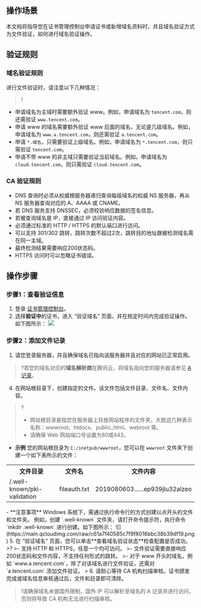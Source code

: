
## 操作场景
本文档将指导您在证书管理控制台申请证书或新增域名资料时，并且域名验证方式为文件验证，如何进行域名验证操作。

## 验证规则
### 域名验证规则
进行文件验证时，请注意以下几种情况：
>!
- 申请域名为主域时需要额外验证 www。例如，申请域名为 `tencent.com`，则还需验证 `www.tencent.com`。
- 申请 www 的域名需要额外验证 www 后面的域名，无论是几级域名。例如，申请域名为 `www.a.tencent.com`，则还需验证 `a.tencent.com`。
- 申请 `*.域名`，只需要验证上级域名。例如，申请域名为 `*.tencent.com`，则只需验证 `tencent.com`。
- 申请不带 www 的非主域只需要验证当前域名。例如，申请域名为 `cloud.tencent.com`，则只需验证 `cloud.tencent.com`。

### CA 验证规则
- DNS 查询时必须从权威根服务器递归查询每级域名的权威 NS 服务器，再从 NS 服务器查询对应的 A、AAAA 或 CNAME。
- 若 DNS 服务支持 DNSSEC，必须校验响应数据的签名信息。
- 若被查询域名是 IP，直接通过 IP 访问验证内容。
- 必须通过标准的 HTTP / HTTPS 的默认端口进行访问。
- 可以支持 301/302 跳转，跳转次数不超过2次，跳转目的地址跟被检测域名需在同一主域。
- 最终检测结果需要响应200状态码。
- HTTPS 访问时可以忽略证书错误。

## 操作步骤

### 步骤1：查看验证信息
1. 登录 [证书管理控制台](https://console.cloud.tencent.com/certoverview)。
2. 选择**验证中**的证书，进入 “验证域名” 页面，并在规定时间内完成验证操作。如下图所示：
![](https://main.qcloudimg.com/raw/87792ad4441ba0f875888312b1b4d5c3.png)

### 步骤2：添加文件记录
1. 请您登录服务器，并且确保域名已指向该服务器并且对应的网站已正常启用。
>?若您的域名对应的**域名解析商**在腾讯云，将域名指向您的服务器请参见 [A 记录](https://cloud.tencent.com/document/product/302/3449)。
>
4. 在网站根目录下，创建指定的文件。该文件包括文件目录、文件名、文件内容。
 >?
 >- 网站根目录是指您在服务器上存放网站程序的文件夹，大致这几种表示名称：wwwroot、htdocs、public_html、webroot 等。
 >- 请确保 Web 网站端口号设置为80或443。
 >
 - **示例**
您的网站根目录为 `C:/inetpub/wwwroot`，您可以在 `wwwroot` 文件夹下创建一个如下表所示的文件：
<table>
<tr><th>文件目录</th><th>文件名</th><th>文件内容</th></tr>
<tr><td>/.well-known/pki-validation</td><td>fileauth.txt</td><td>2019080603......ep939jlu32alzeo</td></tr>
</table>
 - **注意事项**
 Windows 系统下，需通过执行命令行的方式创建以点开头的文件和文件夹。
 例如，创建 `.well-known` 文件夹，请打开命令提示符，执行命令 `mkdir .well-known` 进行创建。如下图所示：
 ![](https://main.qcloudimg.com/raw/c61a7f40585c7f9f8016bbc38b39df19.png)
5. 在 “验证域名” 页面，您可以单击**查看域名验证状态**检查配置是否成功。
>?
>- 支持 HTTP 和 HTTPS，任意一个均可访问。
>- 文件验证需要直接响应200状态码和文件内容，不支持任何形式的跳转。
>- 对于 www 开头的域名，例如 `www.a.tencent.com`，除了对该域名进行文件验证，还需对 `a.tencent.com` 添加文件验证。
> 
6. 请耐心等待 CA 机构扫描审核。证书颁发完成或域名信息审核通过后，文件和目录即可清除。

>!请确保域名未做国外限制，国外 IP 可以解析至域名的 A 记录并进行访问，否则将导致 CA 机构无法进行扫描审核。


